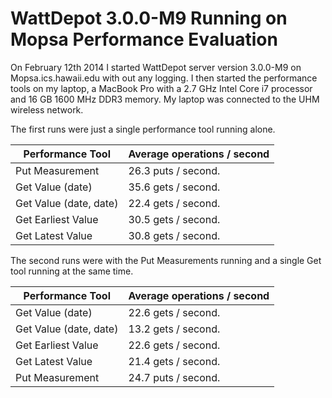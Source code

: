 # WattDepot 3.0.0-M9 Running on Mopsa Performance Evaluation

On February 12th 2014 I started WattDepot server version 3.0.0-M9 on Mopsa.ics.hawaii.edu with out any logging. I then started the performance tools on my laptop, a MacBook Pro with a 2.7 GHz Intel Core i7 processor and 16 GB 1600 MHz DDR3 memory. My laptop was connected to the UHM wireless network.

The first runs were just a single performance tool running alone.

| Performance Tool       | Average operations / second |
| ---------------------- | --------------------------- |
| Put Measurement        | 26.3 puts / second.         |
| Get Value (date)       | 35.6 gets / second.         |
| Get Value (date, date) | 22.4 gets / second.         |
| Get Earliest Value     | 30.5 gets / second.         |
| Get Latest Value       | 30.8 gets / second.         |

The second runs were with the Put Measurements running and a single Get tool running at the same time.

| Performance Tool       | Average operations / second |
| ---------------------- | --------------------------- |
| Get Value (date)       | 22.6 gets / second.         |
| Get Value (date, date) | 13.2 gets / second.         |
| Get Earliest Value     | 22.6 gets / second.         |
| Get Latest Value       | 21.4 gets / second.         |
| Put Measurement        | 24.7 puts / second.         |



